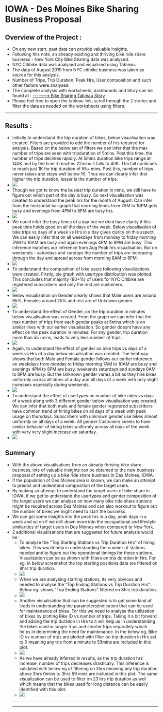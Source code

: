 # **IOWA - Des Moines Bike Sharing Business Proposal** 

## Overview of the Project :
- On any new start, past data can provide valuable insights.
- Following this note, an already existing and thriving bike ride share business - New York City Bike Sharing data was analysed.
- NYC Citibike data was analysed and visualised using Tableau. 
- The data of August 2019 from NYC citibike business was taken as source for this analysis. 
- Number of Trips, Trip Duration, Peak Hrs, User composition and such other factors were analysed.
- The complete analysis with worksheets, dashboards and Story can be found at : <a href="https://public.tableau.com/views/NYC_Citibike_RideShare/Story_NYCCitibikeAnalysis?:language=en&:retry=yes&:display_count=y&:origin=viz_share_link">------> Bike Sharing Tableau Story</a>
- Please feel free to open the tableau link, scroll through the 2 stories and filter the data as needed on the worksheets using filters.
---
## **Results :**
- Initially to understand the trip duration of bikes, below visualisation was created. Filters are provided to add the number of hrs required for analysis. Based on the below set of filters we can infer that the max number of trips are seen with tripduration of 5mins. Post this time, the number of trips declines rapidly. At 5mins duration bike trips range at 140K and by the time it reaches 22mins it falls to 40K. The fall continues to reach just 1K for trip duration of 55+ mins. Post this, number of trips never raises and stays well below 1K. Thus we can clearly infer that higher the trip duration, lesser is the number of trips. 
- <img src = "Resources/01TripsvsHrs.png"></img>
- Though we got to know the busiest trip duration in mins, we still have to  figure out which part of the day is busy. So next visualisation was created to understand the peak hrs for the month of August. Can infer from the horizontal bar graph that morning times from 7AM to 10PM gets busy and evenings from 4PM to 8PM are busy hrs. 
- <img src = "Resources/02AugPeakHrs.png"></img>
- We could infer the busy times of a day but we dont have clarity if this peak time holds good on all the days of the week. Below visualisation of bike trips vs days of a week vs Hrs in a day gives clarity on this aspect. We can easily infer that on all weekdays from monday to friday morning 7AM to 10AM are busy and again evenings 4PM to 8PM are busy. This inference matches our inference from Aug Peak hrs visualisation. But on weekends - saturdays and sundays the number of trips are increasing through the day and spread across from morning 8AM to 8PM.
- <img src = "Resources/03TripsvsWeekdayvsHrs.png"></img>
- To understand the composition of bike users following visualizations were created. Firstly, pie graph with usertype distribution was plotted. This concludes that majority (80+%) of users for NYC Citibike are registered subscribers and only the rest are customers.
- <img src = "Resources/04UsertypeComposition.png"></img>
- Below visualization on Gender clearly shows that Male users are around 65%, Females around 25% and rest are of Unknown gender.
- <img src = "Resources/05GenderComposition.png"></img>
- To understand the effect of Gender, on the trip duration in minutes below visualisation was created. From the graph we can infer that the max number of trips from each gender peaks at 5mins which is on similar lines with our earlier visualisation. So gender doesnt have any effect on the peak duration in minutes. For any gender, trip duration more than 55+mins, leads to very less number of trips. 
- <img src = "Resources/06GendervsTripDuration.png"></img>
- Again, to understand the effect of gender on bike trips vs days of a week vs Hrs of a day below visualisation was created. The heatmap shows that both Male and Female gender follows our earlier inference on weekdays from monday to friday morning 7AM to 10AM are busy and evenings 4PM to 8PM are busy, weekends saturdays and sundays 8AM to 8PM are busy. But the Unknown gender varies a bit as they hire bikes uniformly across all times of a day and all days of a week with only slight increases especially during weekends. 
- <img src = "Resources/07GendervsWeekdayvsHrs.png"></img>
- To understand the effect of usertypes on number of bike rides vs days of a week along with 3 different gender below visualisation was created. We can infer that both male and female gender registered subscribers have common trend of hiring bikes on all days of a week with peak usage on thursdays. Subscribers with unknown gender use bikes almost uniformly on all days of a week. All gender Customers seems to have similar behavior of hiring bikes uniformly across all days of the week with very very slight increase on saturday.
- <img src = "Resources/08UsertypeGendervsWeekdayvsCounts.png"></img>
## **Summary**
- With the above visualisations from an already thriving bike share business, lots of valuable insights can be obtained to the new business proposal of setting up a bike ride share business in Des Moines, IOWA.
- If the population of Des Moines area is known, we can make an attempt to predict and understand composition of the target users.
- By making an attempt to understand the target users of bike share in IOWA, if we get to understand the usertypes and gender composition of the target users we can analyse on how many bike ride share stations might be required across Des Moines and can also workout to figure out the number of bikes we might need to start the business.
- We can get some insights into the peak hrs in a day, peak days in a week and so on if we drill down more into the occupational and lifestyle similarities of target users in Des Moines when compared to New York.
- 2 additional visualizations that are suggested for future analysis would be :
    - To analyse the "Top Starting Stations vs Trip Duration Hrs" of hiring bikes. This would help in understanding the number of stations needed and to figure out the operational timings for these stations. Visualization can be as shown with filters on trip duration in Hrs. For eg. in below screenshot the top starting positions data are filtered on 8hrs trip duration. 
    - <img src = "Resources/StartLocationvsTripDurationHrs.png"></img>
    - When we are analysing starting stations, its very obvious and needed to analyse the "Top Ending Stations vs Trip Duration Hrs". Below eg. shows "Top Ending Stations" filtered on 8hrs trip duration.
    - <img src = "Resources/EndLocationvsTripDurationHrs.png"></img>
    - Another visualisation that can be suggested is to get some kind of leads in understanding the parameters/indicators that can be used for maintenance of bikes. For this we need to analyse the utilization of bikes by plotting Bike ID vs number of trips. Taking it a bit forward and adding the trip duration in Hrs to it will help us in understanding the bikes used in longer trips and shorter trips separately which helps in determining the need for maintenance. In the below eg, Bike ID vs number of trips are plotted with filter on trip duration in Hrs set to 0 meaning any trip from a minute to 59mins are included in this plot. 
    - <img src = "Resources/BikeIDvsTripDurationHrsvsTrip1.png"></img>
    - As we have already inferred in results, as the trip duration hrs increase, number of trips decreases drastically. This inference is validated with below eg of filtering on 3hrs meaning any trip duration above 3hrs 0mins to 3hrs 59 mins are included in this plot. The same visualization can be used to filter on 23 hrs trip duration as well which means that the bikes used for long distance can be easily identified with this plot.
    - <img src = "Resources/BikeIDvsTripDurationHrsvsTrip2.png"></img>
    ---
    ---